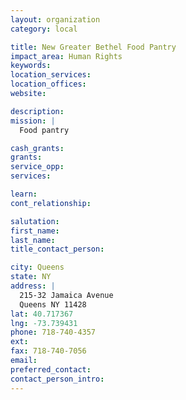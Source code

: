 ```yaml
---
layout: organization
category: local

title: New Greater Bethel Food Pantry
impact_area: Human Rights
keywords: 
location_services: 
location_offices: 
website: 

description: 
mission: |
  Food pantry

cash_grants: 
grants: 
service_opp: 
services: 

learn: 
cont_relationship: 

salutation: 
first_name: 
last_name: 
title_contact_person: 

city: Queens
state: NY
address: |
  215-32 Jamaica Avenue     
  Queens NY 11428
lat: 40.717367
lng: -73.739431
phone: 718-740-4357
ext: 
fax: 718-740-7056
email: 
preferred_contact: 
contact_person_intro: 
---
```


